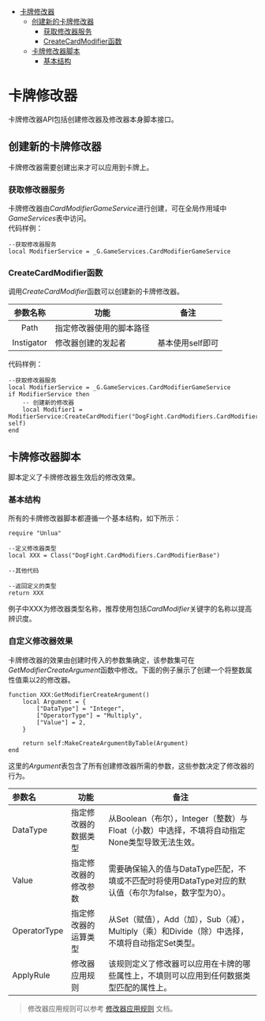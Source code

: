 <!-- TOC -->
* [卡牌修改器](#)
  * [创建新的卡牌修改器](#)
    * [获取修改器服务](#)
    * [CreateCardModifier函数](#createcardmodifier)
  * [卡牌修改器脚本](#)
    * [基本结构](#)
<!-- TOC -->

# 卡牌修改器

卡牌修改器API包括创建修改器及修改器本身脚本接口。

## 创建新的卡牌修改器

卡牌修改器需要创建出来才可以应用到卡牌上。

### 获取修改器服务

卡牌修改器由*CardModifierGameService*进行创建，可在全局作用域中*GameServices*表中访问。<br>
代码样例：
```
--获取修改器服务
local ModifierService = _G.GameServices.CardModifierGameService
```

### CreateCardModifier函数

调用*CreateCardModifier*函数可以创建新的卡牌修改器。

|    参数名称    | 功能           | 备注         |
|:----------:|--------------|------------|
|    Path    | 指定修改器使用的脚本路径 |            |
| Instigator | 修改器创建的发起者    | 基本使用self即可 |

代码样例：
```
--获取修改器服务
local ModifierService = _G.GameServices.CardModifierGameService
if ModifierService then
    -- 创建新的修改器
    local Modifier1 = ModifierService:CreateCardModifier("DogFight.CardModifiers.CardModifierTest", self)
end
```

## 卡牌修改器脚本

脚本定义了卡牌修改器生效后的修改效果。

### 基本结构

所有的卡牌修改器脚本都遵循一个基本结构，如下所示：

```
require "Unlua"

--定义修改器类型
local XXX = Class("DogFight.CardModifiers.CardModifierBase")

--其他代码

--返回定义的类型
return XXX
```

例子中XXX为修改器类型名称，推荐使用包括*CardModifier*关键字的名称以提高辨识度。

### 自定义修改器效果

卡牌修改器的效果由创建时传入的参数集确定，该参数集可在*GetModifierCreateArgument*函数中修改。下面的例子展示了创建一个将整数属性值乘以2的修改器。

```
function XXX:GetModifierCreateArgument()
    local Argument = {
        ["DataType"] = "Integer",
        ["OperatorType"] = "Multiply",
        ["Value"] = 2,
    }

    return self:MakeCreateArgumentByTable(Argument)
end
```

这里的*Argument*表包含了所有创建修改器所需的参数，这些参数决定了修改器的行为。

| 参数名          | 功能         | 备注                                                             |
|:-------------|------------|----------------------------------------------------------------|
| DataType     | 指定修改器的数据类型 | 从Boolean（布尔），Integer（整数）与Float（小数）中选择，不填将自动指定None类型导致无法生效。     |
| Value        | 指定修改器的修改参数 | 需要确保输入的值与DataType匹配，不填或不匹配时将使用DataType对应的默认值（布尔为false，数字型为0）。  |
| OperatorType | 指定修改器的运算类型 | 从Set（赋值），Add（加），Sub（减），Multiply（乘）和Divide（除）中选择，不填将自动指定Set类型。  |
| ApplyRule    | 修改器应用规则    | 该规则定义了修改器可以应用在卡牌的哪些属性上，不填则可以应用到任何数据类型匹配的属性上。                   |

> 修改器应用规则可以参考 [修改器应用规则](ModifierApplyRule.md) 文档。


